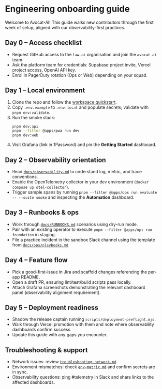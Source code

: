 # Engineering onboarding guide

Welcome to Avocat-AI! This guide walks new contributors through the first week of setup, aligned with our observability-first practices.

## Day 0 – Access checklist

- Request GitHub access to the `law-ai` organisation and join the `avocat-ai` team.
- Ask the platform team for credentials: Supabase project invite, Vercel project access, OpenAI API key.
- Enrol in PagerDuty rotation (Ops or Web) depending on your squad.

## Day 1 – Local environment

1. Clone the repo and follow the [workspace quickstart](../README.md#workspace-quickstart).
2. Copy `.env.example` to `.env.local` and populate secrets; validate with `pnpm env:validate`.
3. Run the smoke stack:
   ```bash
   pnpm dev:api
   pnpm --filter @apps/pwa run dev
   pnpm dev:web
   ```
4. Visit Grafana (link in 1Password) and pin the **Getting Started** dashboard.

## Day 2 – Observability orientation

- Read [`docs/observability.md`](observability.md) to understand log, metric, and trace conventions.
- Enable the OpenTelemetry collector in your dev environment (`docker compose up otel-collector`).
- Trigger sample spans by running `pnpm --filter @apps/ops run evaluate -- --suite smoke` and inspecting the **Automation** dashboard.

## Day 3 – Runbooks & ops

- Work through [`docs/RUNBOOKS.md`](RUNBOOKS.md) scenarios using dry-run mode.
- Pair with an existing operator to execute `pnpm --filter @apps/ops run foundation` in staging.
- File a practice incident in the sandbox Slack channel using the template from [`docs/ops/playbooks.md`](ops/playbooks.md).

## Day 4 – Feature flow

- Pick a good-first-issue in Jira and scaffold changes referencing the per-app README.
- Open a draft PR, ensuring lint/test/build scripts pass locally.
- Attach Grafana screenshots demonstrating the relevant dashboard panel (observability alignment requirement).

## Day 5 – Deployment readiness

- Shadow the release captain running `scripts/deployment-preflight.mjs`.
- Walk through Vercel promotion with them and note where observability dashboards confirm success.
- Update this guide with any gaps you encounter.

## Troubleshooting & support

- Network issues: review [`troubleshooting_network.md`](troubleshooting_network.md).
- Environment mismatches: check [`env-matrix.md`](env-matrix.md) and confirm secrets are in sync.
- Observability questions: ping #telemetry in Slack and share links to the affected dashboards.
